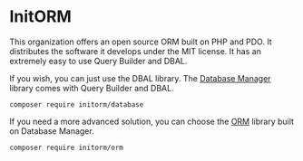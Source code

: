 # InitORM

This organization offers an open source ORM built on PHP and PDO. It distributes the software it develops under the MIT license. It has an extremely easy to use Query Builder and DBAL. 

If you wish, you can just use the DBAL library. The [Database Manager](https://github.com/InitORM/Database) library comes with Query Builder and DBAL.

```
composer require initorm/database
```

If you need a more advanced solution, you can choose the [ORM](https://github.com/InitORM/ORM) library built on Database Manager.

```
composer require initorm/orm
```
